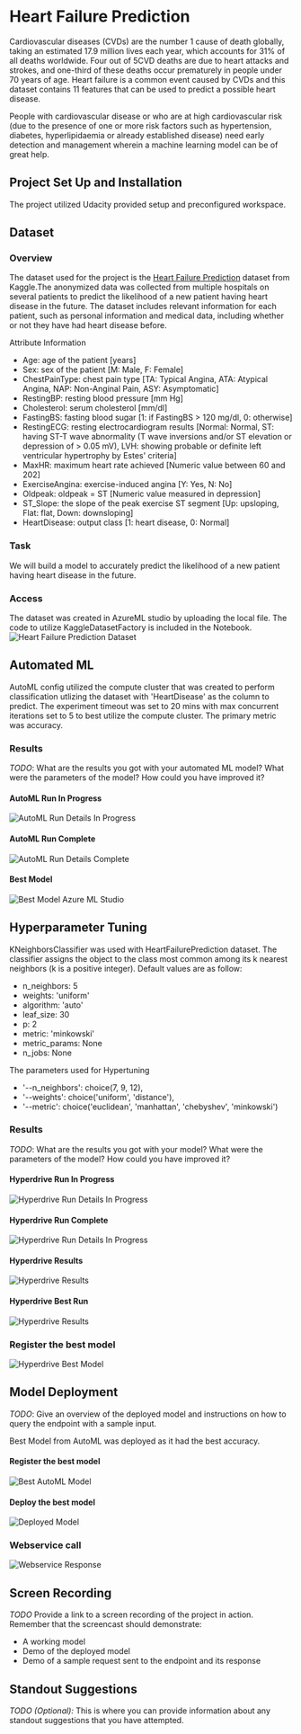 # Heart Failure Prediction
Cardiovascular diseases (CVDs) are the number 1 cause of death globally, taking an estimated 17.9 million lives each year, which accounts for 31% of all deaths worldwide. Four out of 5CVD deaths are due to heart attacks and strokes, and one-third of these deaths occur prematurely in people under 70 years of age. Heart failure is a common event caused by CVDs and this dataset contains 11 features that can be used to predict a possible heart disease.

People with cardiovascular disease or who are at high cardiovascular risk (due to the presence of one or more risk factors such as hypertension, diabetes, hyperlipidaemia or already established disease) need early detection and management wherein a machine learning model can be of great help.


## Project Set Up and Installation
The project utilized Udacity provided setup and preconfigured workspace.

## Dataset

### Overview
The dataset used for the project is the [Heart Failure Prediction](https://www.kaggle.com/datasets/fedesoriano/heart-failure-prediction/data) dataset from Kaggle.The anonymized data was collected from multiple hospitals on several patients to predict the likelihood of a new patient having heart disease in the future. The dataset includes relevant information for each patient, such as personal information and medical data, including whether or not they have had heart disease before.

Attribute Information
* Age: age of the patient [years]
* Sex: sex of the patient [M: Male, F: Female]
* ChestPainType: chest pain type [TA: Typical Angina, ATA: Atypical Angina, NAP: Non-Anginal Pain, ASY: Asymptomatic]
* RestingBP: resting blood pressure [mm Hg]
* Cholesterol: serum cholesterol [mm/dl]
* FastingBS: fasting blood sugar [1: if FastingBS > 120 mg/dl, 0: otherwise]
* RestingECG: resting electrocardiogram results [Normal: Normal, ST: having ST-T wave abnormality (T wave inversions and/or ST elevation or depression of > 0.05 mV), LVH: showing probable or definite left ventricular hypertrophy by Estes' criteria]
* MaxHR: maximum heart rate achieved [Numeric value between 60 and 202]
* ExerciseAngina: exercise-induced angina [Y: Yes, N: No]
* Oldpeak: oldpeak = ST [Numeric value measured in depression]
* ST_Slope: the slope of the peak exercise ST segment [Up: upsloping, Flat: flat, Down: downsloping]
* HeartDisease: output class [1: heart disease, 0: Normal]

### Task
We will build a model to accurately predict the likelihood of a new patient having heart disease in the future.

### Access
The dataset was created in AzureML studio by uploading the local file. The code to utilize KaggleDatasetFactory is included in the Notebook.
![Heart Failure Prediction Dataset](./screenshots/Dataset.png)

## Automated ML
AutoML config utilized the compute cluster that was created to perform classification utlizing the dataset with 'HeartDisease' as the column to predict. The experiment timeout was set to 20 mins with max concurrent iterations set to 5 to best utilize the compute cluster. The primary metric was accuracy.

### Results
*TODO*: What are the results you got with your automated ML model? What were the parameters of the model? How could you have improved it?
#### AutoML Run In Progress
![AutoML Run Details In Progress](./screenshots/AutoML%20Run%20Details%20Start.png)

#### AutoML Run Complete
![AutoML Run Details Complete](./screenshots/AutoML%20Run%20Details%20Complete.png)

#### Best Model 
![Best Model Azure ML Studio](./screenshots/AutoML%20Studio.png)

## Hyperparameter Tuning
KNeighborsClassifier was used with HeartFailurePrediction dataset. The classifier assigns the object to the class most common among its k nearest neighbors (k is a positive integer). Default values are as follow:
- n_neighbors: 5
- weights: 'uniform'
- algorithm: 'auto'
- leaf_size: 30
- p: 2
- metric: 'minkowski'
- metric_params: None
- n_jobs: None

The parameters used for Hypertuning
- '--n_neighbors': choice(7, 9, 12),  
- '--weights': choice('uniform', 'distance'),  
- '--metric': choice('euclidean', 'manhattan', 'chebyshev', 'minkowski')  

### Results
*TODO*: What are the results you got with your model? What were the parameters of the model? How could you have improved it?
#### Hyperdrive Run In Progress
![Hyperdrive Run Details In Progress](./screenshots/Hyperdrive%20Run%20Details%20Start.png)

#### Hyperdrive Run Complete
![Hyperdrive Run Details In Progress](./screenshots/Hyperdrive%20Run%20Details%20Complete.png)

#### Hyperdrive Results
![Hyperdrive Results](./screenshots/Hyperdrive%20Sweep.png)

#### Hyperdrive Best Run
![Hyperdrive Results](./screenshots/Hyperdrive%20Best%20Run.png)

### Register the best model
![Hyperdrive Best Model](./screenshots/Hyperdrive%20Best%20Model%20Registered.png)

## Model Deployment
*TODO*: Give an overview of the deployed model and instructions on how to query the endpoint with a sample input.

Best Model from AutoML was deployed as it had the best accuracy.
#### Register the best model
![Best AutoML Model](./screenshots/AutoML%20Best%20Model%20Registered.png)

#### Deploy the best model
![Deployed Model](./screenshots/Model%20Endpoint.png)

### Webservice call
![Webservice Response](./screenshots/Webservice%20Call.png)

## Screen Recording
*TODO* Provide a link to a screen recording of the project in action. Remember that the screencast should demonstrate:
- A working model
- Demo of the deployed  model
- Demo of a sample request sent to the endpoint and its response

## Standout Suggestions
*TODO (Optional):* This is where you can provide information about any standout suggestions that you have attempted.
